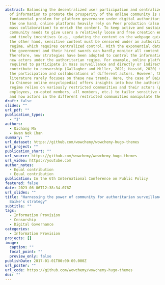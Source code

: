 ```yaml
---
abstract: Balancing the decentralized user participation and centralized control
  of information to promote the prosperity of the online community is a
  fundamental problem for platform governance under digital authoritarianism. On
  the one hand, online platforms heavily rely on Peer production (also known as
  mass collaboration) to enrich the content. To keep active and sustainable, the
  community needs to give users a relatively loose and free creation environment
  and timely incentives (e.g., updating the content on the webpage quickly). On
  the other hand, sensitive content must be censored under an authoritarian
  regime, which requires centralized control. With the exponential data growth,
  the government and their hired swords can hardly monitor all content promptly.
  Therefore, new strategies have been adopted to control the information with
  new actors under the authoritarian regime. For example, online platforms are
  required to participate in mass surveillance and directly or indirectly
  contribute to censorship (Gallagher and Miller, 2021; Hassid, 2020) through
  the participation and collaborations of different actors. However, the extant
  literature rarely focuses on these new trends. Here, the case of Baidu Baike
  (a Chinese online encyclopedia) offers insights into how the authoritarian
  regime relies on variously restricted communities and their actors (platform
  employees, co-opted members, all members, etc.) to tailor sensitive content
  and how actors in the different restricted communities manipulate the content.
draft: false
slides: ""
url_pdf: ""
publication_types:
  - "1"
authors:
  - Qichang Ma
  - Kwan Nok Chan
summary: ""
url_dataset: https://github.com/wowchemy/wowchemy-hugo-themes
url_project: ""
publication_short: ""
url_source: https://github.com/wowchemy/wowchemy-hugo-themes
url_video: https://youtube.com
author_notes:
  - Equal contribution
  - Equal contribution
publication: In the 6th International Conference on Public Policy
featured: false
date: 2023-06-06T12:38:34.076Z
url_slides: ""
title: "Harnessing the power of community for authoritarian surveillance: Baidu
  Baike's strategy"
subtitle: ""
tags:
  - Information Provision
  - Censorship
  - Digital Governance
categories:
  - Information Provision
projects: []
image:
  caption: ""
  focal_point: ""
  preview_only: false
publishDate: 2017-01-01T00:00:00.000Z
url_poster: ""
url_code: https://github.com/wowchemy/wowchemy-hugo-themes
doi: ""
---
```

